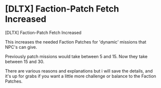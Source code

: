 # [DLTX] Faction-Patch Fetch Increased
[DLTX] Faction-Patch Fetch Increased

This increases the needed Faction Patches for 'dynamic' missions that NPC's can give.

Previously patch missions would take between 5 and 15. Now they take between 15 and 30. 

There are various reasons and explanations but i will save the details, and it's up for grabs if you want a little more challenge or balance to the Faction Patches.
